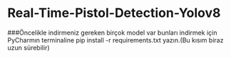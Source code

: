 # Real-Time-Pistol-Detection-Yolov8

###Öncelikle indirmeniz gereken birçok model var bunları indirmek için PyCharmın terminaline pip install -r requirements.txt yazın.(Bu kısım biraz uzun sürebilir)


